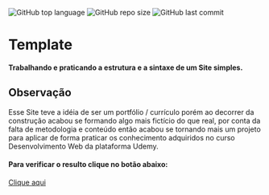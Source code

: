 ![GitHub top language](https://img.shields.io/github/languages/top/BrandsDeveloper/template)
![GitHub repo size](https://img.shields.io/github/repo-size/BrandsDeveloper/template)
![GitHub last commit](https://img.shields.io/github/last-commit/BrandsDeveloper/template)

# Template

#### Trabalhando e praticando a estrutura e a sintaxe de um Site simples.

## Observação

Esse Site teve a idéia de ser um portfólio / currículo porém ao decorrer da construção acabou se formando algo mais fictício do que real, por conta da falta de metodologia e conteúdo então acabou se tornando mais um projeto para aplicar de forma praticar os conhecimento adquiridos no curso Desenvolvimento Web da plataforma Udemy.

#### Para verificar o resulto clique no botão abaixo:

[Clique aqui](http://brandsdeveloper.github.io/template)
